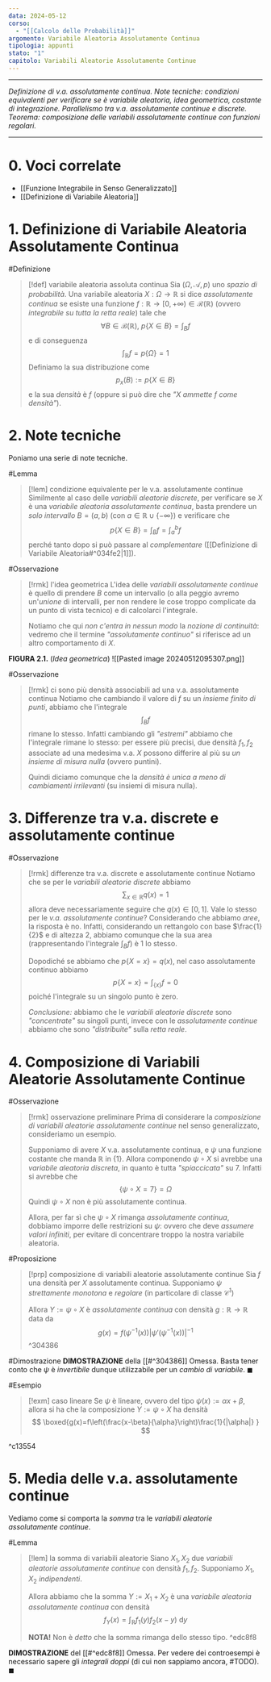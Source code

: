 ```yaml
---
data: 2024-05-12
corso:
  - "[[Calcolo delle Probabilità]]"
argomento: Variabile Aleatoria Assolutamente Continua
tipologia: appunti
stato: "1"
capitolo: Variabili Aleatorie Assolutamente Continue
---
```

- - -
*Definizione di v.a. assolutamente continua. Note tecniche: condizioni equivalenti per verificare se è variabile aleatoria, idea geometrica, costante di integrazione. Parallelismo tra v.a. assolutamente continue e discrete. Teorema: composizione delle variabili assolutamente continue con funzioni regolari.*
- - -
# 0. Voci correlate
- [[Funzione Integrabile in Senso Generalizzato]]
- [[Definizione di Variabile Aleatoria]]
# 1. Definizione di Variabile Aleatoria Assolutamente Continua
#Definizione 
> [!def] variabile aleatoria assoluta continua
> Sia $(\Omega, \mathcal A, p)$ uno *spazio di probabilità*. Una variabile aleatoria $X:\Omega \longrightarrow \mathbb R$ si dice *assolutamente continua* se esiste una funzione $f:\mathbb{R}\longrightarrow [0,+\infty) \in \mathcal{R}(\mathbb{R})$ (ovvero *integrabile su tutta la retta reale*) tale che
> $$
> \forall B \in \mathcal{B}(\mathbb{R}), \ p\{X\in B\}=\int_B f
> $$
> e di conseguenza
> $$
> \int_\mathbb{R} f = p\{\Omega\}=1
> $$
> Definiamo la sua distribuzione come
> $$
> p_x(B):=p\{X \in B\} 
> $$
> e la sua *densità* è $f$ (oppure si può dire che *"$X$ ammette $f$ come densità"*).

# 2. Note tecniche
Poniamo una serie di note tecniche.

#Lemma 
> [!lem] condizione equivalente per le v.a. assolutamente continue
> Similmente al caso delle *variabili aleatorie discrete*, per verificare se $X$ è una *variabile aleatoria assolutamente continua*, basta prendere un *solo intervallo* $B=(a,b)$ (con $a \in \mathbb{R} \cup \{-\infty\}$) e verificare che
> $$
> p\{X \in B\}=\int_B f = \int_a^b f
> $$
> perché tanto dopo si può passare al *complementare* ([[Definizione di Variabile Aleatoria#^034fe2|1]]).

#Osservazione 
> [!rmk] l'idea geometrica
> L'idea delle *variabili assolutamente continue* è quello di prendere $B$ come un intervallo (o alla peggio avremo un'*unione* di intervalli, per non rendere le cose troppo complicate da un punto di vista tecnico) e di calcolarci l'integrale. 
> 
> Notiamo che qui *non c'entra in nessun modo* la *nozione di continuità*: vedremo che il termine *"assolutamente continuo"* si riferisce ad un altro comportamento di $X$.

**FIGURA 2.1.** (*Idea geometrica*)
![[Pasted image 20240512095307.png]]

#Osservazione 
> [!rmk] ci sono più densità associabili ad una v.a. assolutamente continua
> Notiamo che cambiando il valore di $f$ su un *insieme finito di punti*, abbiamo che l'integrale
> $$
> \int_B f
> $$
> rimane lo stesso. Infatti cambiando gli *"estremi"* abbiamo che l'integrale rimane lo stesso: per essere più precisi, due densità $f_1,f_2$ associate ad una medesima v.a. $X$ possono differire al più su *un insieme di misura nulla* (ovvero puntini).
> 
> Quindi diciamo comunque che la *densità è unica a meno di cambiamenti irrilevanti* (su insiemi di misura nulla).

# 3. Differenze tra v.a. discrete e assolutamente continue
#Osservazione 
> [!rmk] differenze tra v.a. discrete e assolutamente continue
> Notiamo che se per le *variabili aleatorie discrete* abbiamo
> $$
> \sum_{x \in \mathbb R}q(x)=1
> $$
> allora deve necessariamente seguire che $q(x) \in [0,1]$. Vale lo stesso per le *v.a. assolutamente continue*? Considerando che abbiamo *aree*, la risposta è no. Infatti, considerando un rettangolo con base $\frac{1}{2}$ e di altezza $2$, abbiamo comunque che la sua area (rappresentando l'integrale $\int_B f$) è $1$ lo stesso.
> 
> Dopodiché se abbiamo che $p\{X=x\}=q(x)$, nel caso assolutamente continuo abbiamo
> $$
> p\{X=x\}=\int_{ \{x\} }f = 0
> $$
> poiché l'integrale su un singolo punto è zero.
> 
> *Conclusione:* abbiamo che le *variabili aleatorie discrete* sono *"concentrate"* su singoli punti, invece con le *assolutamente continue* abbiamo che sono *"distribuite"* sulla *retta reale*.

# 4. Composizione di Variabili Aleatorie Assolutamente Continue
#Osservazione 
> [!rmk] osservazione preliminare
> Prima di considerare la *composizione di variabili aleatorie assolutamente continue* nel senso generalizzato, consideriamo un esempio.
> 
> Supponiamo di avere $X$ v.a. assolutamente continua, e $\psi$ una funzione costante che manda $\mathbb{R}$ in $\{1\}$. Allora componendo $\psi \circ X$ si avrebbe una *variabile aleatoria discreta*, in quanto è tutta *"spiaccicata"* su $7$. Infatti si avrebbe che
> $$
> \{\psi \circ X = 7\}=\Omega
> $$
> Quindi $\psi \circ X$ non è più assolutamente continua.
> 
> Allora, per far sì che $\psi \circ X$ rimanga *assolutamente continua*, dobbiamo imporre delle restrizioni su $\psi$: ovvero che deve *assumere valori infiniti*, per evitare di concentrare troppo la nostra variabile aleatoria.

#Proposizione 
> [!prp] composizione di variabili aleatorie assolutamente continue
> Sia $f$ una densità per $X$ assolutamente continua. Supponiamo $\psi$ *strettamente monotona* e *regolare* (in particolare di classe $\mathcal{C}^1$)
> 
> Allora $Y:=\psi \circ X$ è *assolutamente continua* con densità $g:\mathbb R \longrightarrow \mathbb R$ data da
> $$
> g(x)=f\left(\psi^{-1}(x)\right)\left|\psi'(\psi^{-1}(x))\right|^{-1}
> $$
^304386

#Dimostrazione 
**DIMOSTRAZIONE** della [[#^304386]]
Omessa. Basta tener conto che $\psi$ è *invertibile* dunque utilizzabile per un *cambio di variabile*. $\blacksquare$

#Esempio 
> [!exm] caso lineare
> Se $\psi$ è lineare, ovvero del tipo $\psi(x):=\alpha x + \beta$, allora si ha che la composizione $Y:=\psi \circ X$ ha densità
> $$
> \boxed{g(x)=f\left(\frac{x-\beta}{\alpha}\right)\frac{1}{|\alpha|} }
> $$

^c13554

# 5. Media delle v.a. assolutamente continue
Vediamo come si comporta la *somma* tra le *variabili aleatorie assolutamente continue*.

#Lemma 
> [!lem] la somma di variabili aleatorie
> Siano $X_1, X_2$ due *variabili aleatorie assolutamente continue* con densità $f_1, f_2$. Supponiamo $X_1,X_2$ *indipendenti*.
> 
> Allora abbiamo che la somma $Y:=X_1+X_2$ è una *variabile aleatoria assolutamente continua* con densità
> $$
> f_Y(x)=\int_\mathbb{R}f_1(y)f_2(x-y) \ \text{d}y
> $$
> 
> **NOTA!** Non è *detto* che la somma rimanga dello stesso tipo.
^edc8f8

**DIMOSTRAZIONE** del [[#^edc8f8]]
Omessa. Per vedere dei controesempi è necessario sapere gli *integrali doppi* (di cui non sappiamo ancora, #TODO). $\blacksquare$
